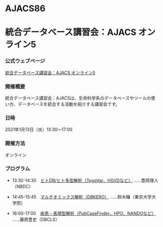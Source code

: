 # AJACS86
# 統合データベース講習会：AJACS オンライン5

### 公式ウェブページ
[統合データベース講習会：AJACS オンライン5](https://biosciencedbc.jp/event/ajacs/ajacs86.html)  

### 開催概要
統合データベース講習会：AJACSは、生命科学系のデータベースやツールの使い方、データベースを統合する活動を紹介する講習会です。

### 日時
2021年1月13日（水）13:30〜17:00

### 開催方法
オンライン

### プログラム
- 13:30-14:30　[ヒトDB/ヒト多型解析（TogoVar、HGVDなど）](01_toyooka)
……豊岡理人（NBDC）

- 14:45-15:45　[マルチオミックス解析（DBKERO）](02_suzuki)
……鈴木穣（東京大学大学院）

- 16:00-17:00　[疾患・表現型解析（PubCaseFinder、HPO、NANDOなど）](03_fujiwara)
……藤原豊史（DBCLS）
